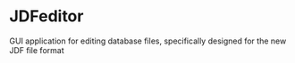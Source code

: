# JDFeditor
GUI application for editing database files, specifically designed for the new JDF file format
